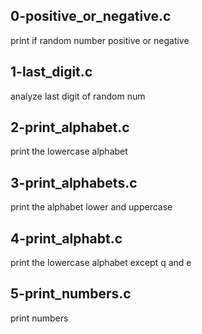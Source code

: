 ## 0-positive_or_negative.c

print if random number positive or negative

## 1-last_digit.c

analyze last digit of random num

## 2-print_alphabet.c

print the lowercase alphabet

## 3-print_alphabets.c

print the alphabet lower and uppercase

## 4-print_alphabt.c

print the lowercase alphabet except q and e

## 5-print_numbers.c

print numbers
